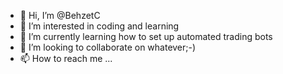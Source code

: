 - 👋 Hi, I’m @BehzetC
- 👀 I’m interested in coding and learning
- 🌱 I’m currently learning how to set up automated trading bots
- 💞️ I’m looking to collaborate on whatever;-)
- 📫 How to reach me ...

<!---
BehzetC/BehzetC is a ✨ special ✨ repository because its `README.md` (this file) appears on your GitHub profile.
You can click the Preview link to take a look at your changes.
--->
